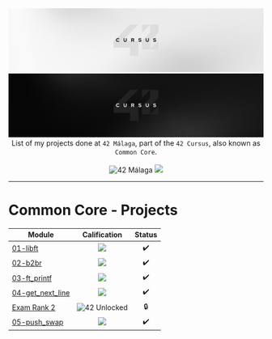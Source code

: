 <div align="center" style="text-decoration: none;">
    <img src="https://raw.githubusercontent.com/15Galan/42_project-readmes/master/banners/cursus/cursus-light.png#gh-light-mode-only" alt="Banner (claro)" />
    <img src="https://raw.githubusercontent.com/15Galan/42_project-readmes/master/banners/cursus/cursus-dark.png#gh-dark-mode-only" alt="Banner (oscuro)" />
    <br>
    List of my projects done at <code>42 Málaga</code>, part of the <code>42 Cursus</code>, also known as <code>Common Core</code>.
    <br><br>
    <a href='https://profile.intra.42.fr/users/dsarmien' target="_blank" style="text-decoration: none;">
        <img alt='42 Málaga' src='https://img.shields.io/badge/Málaga-black?style=for-the-badge&logo=42&logoColor=white'/>
    </a>
    <img src="https://api.visitorbadge.io/api/visitors?path=https%3A%2F%2Fgithub.com%2FWildZarek%2F42malaga&label=VISITORS&labelColor=%23424242&countColor=%23dace28&labelStyle=upper"/>
  
</div>

---

# Common Core - Projects

| Module         | Calification   | Status         |
|----------------|:--------------:|:--------------:|
| [01-libft](https://github.com/WildZarek/42Cursus/tree/develop/01-libft "Mi Primera Librería") | <a href='https://projects.intra.42.fr/42cursus-libft/dsarmien' target="_blank"><img src="https://img.shields.io/badge/125%20%2F%20100-success?style=for-the-badge&label=SUCCESS&labelColor=%23424242&color=%23DACE28" /></a> | :heavy_check_mark:
| [02-b2br](https://github.com/WildZarek/42cursus/tree/develop/02-b2br "Born2beroot") | <a href='https://projects.intra.42.fr/born2beroot/dsarmien' target="_blank"><img src="https://img.shields.io/badge/125%20%2F%20100-success?style=for-the-badge&label=SUCCESS&labelColor=%23424242&color=%23DACE28" /></a> | :heavy_check_mark:
| [03-ft_printf](https://github.com/WildZarek/42cursus/tree/develop/03-ft_printf "ft_printf") | <a href='https://projects.intra.42.fr/42cursus-ft_printf/dsarmien' target="_blank"><img src="https://img.shields.io/badge/100%20%2F%20100-success?style=for-the-badge&label=SUCCESS&labelColor=%23424242&color=%23DACE28" /></a> | :heavy_check_mark:
| [04-get_next_line](https://github.com/WildZarek/42cursus/tree/develop/04-gnl "get_next_line") | <a href='https://projects.intra.42.fr/42cursus-get_next_line/dsarmien' target="_blank"><img src="https://img.shields.io/badge/125%20%2F%20100-success?style=for-the-badge&label=SUCCESS&labelColor=%23424242&color=%23DACE28" /></a> | :heavy_check_mark:
| [Exam Rank 2](# "Exam Rank 2") | <img alt="42 Unlocked" src="https://img.shields.io/badge/UNLOCKED-green?style=for-the-badge&logo=42&logoColor=black" /> | :lock:
| [05-push_swap](https://github.com/WildZarek/42cursus/tree/develop/05-push_swap "push_swap") | <a href='https://projects.intra.42.fr/42cursus-push_swap/dsarmien' target="_blank"><img src="https://img.shields.io/badge/96%20%2F%20100-success?style=for-the-badge&label=SUCCESS&labelColor=%23424242&color=%23DACE28" /></a> | :heavy_check_mark: